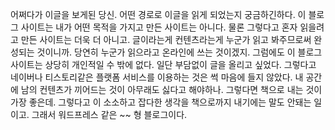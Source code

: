 어쩌다가 이글을 보게된 당신. 어떤 경로로 이글을 읽게 되었는지 궁금하긴하다. 이 블로그 사이트는 내가 어떤 목적을 가지고 만든 사이트는 아니다. 물론 그렇다고 혼자 읽을려고 만든 사이트는 더욱 더 아니고. 글이라는게 컨텐츠라는게 누군가 읽고 봐주므로써 완성되는 것이니까. 당연히 누군가 읽으라고 온라인에 쓰는 것이겠지. 그럼에도 이 블로그 사이트는 상당히 개인적일 수 밖에 없다. 일단 부담없이 글을 올리고 싶었다. 그렇다고 네이버나 티스토리같은 플랫폼 서비스를 이용하는 것은 썩 마음에 들지 않았다. 내 공간에 남의 컨텐츠가 끼어드는 것이 아무래도 싫다고 해야하나. 그렇다면 책으로 내는 것이 가장 좋은데. 그렇다고 이 소소하고 잡다한 생각을 책으로까지 내기에는 말도 안돼는 일이고. 그래서 워드프레스 같은 ~~ 형 블로그이다. 